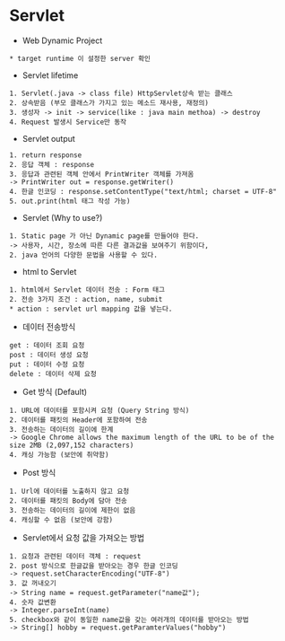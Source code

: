 # Servlet
* Web Dynamic Project
```
* target runtime 이 설정한 server 확인
```

* Servlet lifetime
```
1. Servlet(.java -> class file) HttpServlet상속 받는 클래스
2. 상속받음 (부모 클래스가 가지고 있는 메소드 재사용, 재정의)
3. 생성자 -> init -> service(like : java main methoa) -> destroy
4. Request 발생시 Service만 동작
```

* Servlet output
```
1. return response
2. 응답 객체 : response
3. 응답과 관련된 객체 안에서 PrintWriter 객체를 가져옴
-> PrintWriter out = response.getWriter()
4. 한글 인코딩 : response.setContentType("text/html; charset = UTF-8"
5. out.print(html 태그 작성 가능)
```

* Servlet (Why to use?)
```
1. Static page 가 아닌 Dynamic page를 만들어야 한다.
-> 사용자, 시간, 장소에 따른 다른 결과값을 보여주기 위함이다,
2. java 언어의 다양한 문법을 사용할 수 있다.
```

* html to Servlet
```
1. html에서 Servlet 데이터 전송 : Form 태그
2. 전송 3가지 조건 : action, name, submit
* action : servlet url mapping 값을 넣는다.
```

* 데이터 전송방식
```
get : 데이터 조회 요청
post : 데이터 생성 요청
put : 데이터 수정 요청
delete : 데이터 삭제 요청
```

* Get 방식 (Default)
```
1. URL에 데이터를 포함시켜 요청 (Query String 방식)
2. 데이터를 패킷의 Header에 포함하여 전송
3. 전송하는 데이터의 길이에 한계
-> Google Chrome allows the maximum length of the URL to be of the size 2MB (2,097,152 characters)
4. 캐싱 가능함 (보안에 취약함)
```

* Post 방식
```
1. Url에 데이터를 노출하지 않고 요청
2. 데이터를 패킷의 Body에 담아 전송
3. 전송하는 데이터의 길이에 제한이 없음
4. 캐싱할 수 없음 (보안에 강함)
```

* Servlet에서 요청 값을 가져오는 방법
```
1. 요청과 관련된 데이터 객체 : request
2. post 방식으로 한글값을 받아오는 경우 한글 인코딩
-> request.setCharacterEncoding("UTF-8")
3. 값 꺼내오기
-> String name = request.getParameter("name값");
4. 숫자 값변환
-> Integer.parseInt(name)
5. checkbox와 같이 동일한 name값을 갖는 여러개의 데이터를 받아오는 방법
-> String[] hobby = request.getParamterValues("hobby")
```
